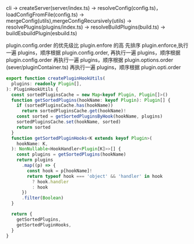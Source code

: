 cli ->
createServer(server/index.ts) ->
resolveConfig(config.ts)，loadConfigFromFile(config.ts) ->
mergeConfig(utils),mergeConfigRecursively(utils) ->
resolvePlugins(plugins/index.ts) ->
resolveBuildPlugins(build.ts) ->
buildEsbuildPlugin(esbuild.ts)

plugin.config.order 的优先级比 plugin.enfore 的高
先排序 plugin.enforce,执行一遍 plugins，顺序根据 plugin.config.order,
再执行一遍 plugins，顺序根据 plugin.config.order
再执行一遍 plugins，顺序根据 plugin.options.order (sever/pluginContainer.ts)
再执行一遍 plugins，顺序根据 plugin.opti.order

```ts
export function createPluginHookUtils(
  plugins: readonly Plugin[],
): PluginHookUtils {
  const sortedPluginsCache = new Map<keyof Plugin, Plugin[]>()
  function getSortedPlugins(hookName: keyof Plugin): Plugin[] {
    if (sortedPluginsCache.has(hookName))
      return sortedPluginsCache.get(hookName)!
    const sorted = getSortedPluginsByHook(hookName, plugins)
    sortedPluginsCache.set(hookName, sorted)
    return sorted
  }
  function getSortedPluginHooks<K extends keyof Plugin>(
    hookName: K,
  ): NonNullable<HookHandler<Plugin[K]>>[] {
    const plugins = getSortedPlugins(hookName)
    return plugins
      .map((p) => {
        const hook = p[hookName]!
        return typeof hook === 'object' && 'handler' in hook
          ? hook.handler
          : hook
      })
      .filter(Boolean)
  }

  return {
    getSortedPlugins,
    getSortedPluginHooks,
  }
}
```
